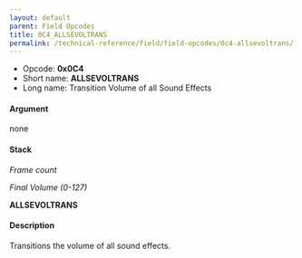 ```yaml
---
layout: default
parent: Field Opcodes
title: 0C4_ALLSEVOLTRANS
permalink: /technical-reference/field/field-opcodes/0c4-allsevoltrans/
---
```


-   Opcode: **0x0C4**
-   Short name: **ALLSEVOLTRANS**
-   Long name: Transition Volume of all Sound Effects

#### Argument

none

#### Stack

  
*Frame count*

*Final Volume (0-127)*

**ALLSEVOLTRANS**

#### Description

Transitions the volume of all sound effects.
